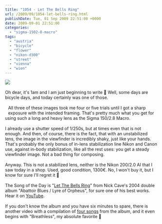 ```yaml
---
title: "1054 - Let The Bells Ring"
url: /2009/09/1054-let-bells-ring.html
publishDate: Tue, 01 Sep 2009 22:51:00 +0000
date: 2009-09-01 22:51:00
categories: 
  - "sigma-1502-8-macro"
tags: 
  - "austria"
  - "bicycle"
  - "flower"
  - "nikon-d300"
  - "street"
  - "vienna"
  - "wien"
---
```

<a href="https://d25zfm9zpd7gm5.cloudfront.net/1200x1200/2009/20090901_184827_ps.jpg" target="_blank"><img src="https://d25zfm9zpd7gm5.cloudfront.net/0600x0600/2009/20090901_184827_ps.jpg"/></a><br/><br/>Oh dear, it's 1am and I am just beginning to write 🙂 Well, some days are bicycle days, and today certainly was one of those. <br/><br/><a href="https://d25zfm9zpd7gm5.cloudfront.net/1200x1200/2009/20090901_184232_ps.jpg" target="_blank"><img alt="" border="0" src="https://d25zfm9zpd7gm5.cloudfront.net/0150x0150/2009/20090901_184232_ps.jpg" style="margin: 10pt 10px 10px 0pt; float: left;"/></a> All three of these images took me four or five trials until I got a sharp exposure with the intended framing. That's pretty much what you get for using such a long and heavy lens as the Sigma 150/2.8 Macro.<br/><br/><a href="https://d25zfm9zpd7gm5.cloudfront.net/1200x1200/2009/20090901_083539_ps.jpg" target="_blank"><img alt="" border="0" src="https://d25zfm9zpd7gm5.cloudfront.net/0150x0150/2009/20090901_083539_ps.jpg" style="margin: 10pt 10px 10px 0pt; float: right;"/></a> I already use a shutter speed of 1/250s, but at times even that is not enough. And then, of course, there is the fact, that with an unstabilized lens, the image in the viewfinder is incredibly shaky, just like your hands. That's probably the only bonus of in-lens stabilization line Nikon and Canon use, against in-body stabilization, like all the rest uses: you get a steady viewfinder image. Not a bad thing for composing.<br/><br/> Anyway. This is not a stabilized lens, neither is the Nikon 200/2.0 AI that I saw today in a shop. Used, good condition, 1300€. No, I won't buy it, but I know for sure I'll regret it 🙂<br/><br/>The Song of the Day is "<a href="http://www.lyricsmode.com/lyrics/n/nick_cave_and_the_bad_seeds/let_the_bells_ring.html" target="_blank">Let The Bells Ring</a>" from Nick Cave's 2004 double album "Abattoir Blues / Lyre of Orpheus", for sure one of his best works. Hear it on <a href="http://www.youtube.com/watch?v=Dp7mmXvCODA" target="_blank">YouTube</a>. <br/><br/>If you don't know the album and you have six minutes to spare, there is another video with a compilation of <a href="http://www.youtube.com/watch?v=B1ytLFTluvw" target="_blank">four songs</a> from the album, and it even begins with "Breathless", my absolute favorite 🙂
